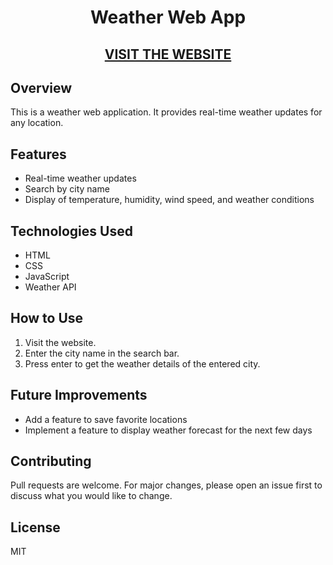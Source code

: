 <h1 align="center"> Weather Web App</h1>


<h2 align="center" ><a href="https://neel-07.github.io/Weather-Web-app/"> VISIT THE WEBSITE</a></h2>


## Overview
This is a weather web application. It provides real-time weather updates for any location.


## Features
- Real-time weather updates
- Search by city name
- Display of temperature, humidity, wind speed, and weather conditions

## Technologies Used
- HTML
- CSS
- JavaScript
- Weather API

## How to Use
1. Visit the website.
2. Enter the city name in the search bar.
3. Press enter to get the weather details of the entered city.

## Future Improvements
- Add a feature to save favorite locations
- Implement a feature to display weather forecast for the next few days

## Contributing
Pull requests are welcome. For major changes, please open an issue first to discuss what you would like to change.

## License
MIT
